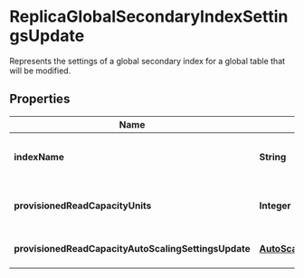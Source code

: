 

# ReplicaGlobalSecondaryIndexSettingsUpdate

Represents the settings of a global secondary index for a global table that will be modified.

## Properties

| Name | Type | Description | Notes |
|------------ | ------------- | ------------- | -------------|
|**indexName** | **String** | The name of the global secondary index. The name must be unique among all other indexes on this table. |  |
|**provisionedReadCapacityUnits** | **Integer** | The maximum number of strongly consistent reads consumed per second before DynamoDB returns a &lt;code&gt;ThrottlingException&lt;/code&gt;. |  [optional] |
|**provisionedReadCapacityAutoScalingSettingsUpdate** | [**AutoScalingSettingsUpdate**](AutoScalingSettingsUpdate.md) | Auto scaling settings for managing a global secondary index replica&#39;s read capacity units. |  [optional] |



